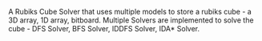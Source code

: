A Rubiks Cube Solver that uses multiple models to store a rubiks cube - a 3D array, 1D array, bitboard.
Multiple Solvers are implemented to solve the cube - DFS Solver, BFS Solver, IDDFS Solver, IDA* Solver.
